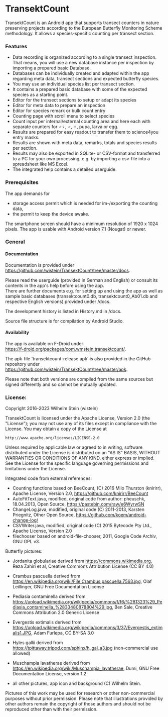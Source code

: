 # TransektCount

TransektCount is an Android app that supports transect counters in nature preserving projects according to the European Butterfly Monitoring Scheme methodology. 
It allows a species-specific counting per transect section. 

### Features

- Data recording is organized according to a single transect inspection. 
That means, you will use a new database instance per inspection by importing a prepared basic Database.
- Databases can be individually created and adapted within the app regarding meta data, transect sections and expected butterfly species.
- You may use an individual species list per transect section.
- It contains a prepared basic database with some of the expected species as a starting point.
- Editor for the transect sections to setup or adapt its species
- Editor for meta data to prepare an inspection
- Editor for species remark or bulk count entry
- Counting page with scroll menu to select species
- Count input per internal/external counting area and here each with separate counters for ♂♀, ♂, ♀, pupa, larva or egg.
- Results are prepared for easy readout to transfer them to science4you entry masks.
- Results are shown with meta data, remarks, totals and species results per section.
- Results may also be exported in SQLite- or CSV-format and transferred to a PC for your own processing, e.g. by importing a csv-file into a spreadsheet like MS Excel.
- The integrated help contains a detailed userguide.

### Prerequisites
The app demands for 
- storage access permit which is needed for im-/exporting the counting data, 
- the permit to keep the device awake.

The smartphone screen should have a minimum resolution of 1920 x 1024 pixels. 
The app is usable with Android version 7.1 (Nougat) or newer.

### General
#### Documentation
Documentation is provided under  
https://github.com/wistein/TransektCount/tree/master/docs.

Please read the userguide (provided in German and English) or consult its contents in the app's help 
before using the app.  
There are further documents e.g. for setting up and using the app as well as sample basic databases 
(transektcount0.db, transektcount0_Ab01.db and respective English versions) provided under /docs.

The development history is listed in History.md in /docs.

Source file structure is for compilation by Android Studio.

#### Availability
The app is available on F-Droid under  
https://f-droid.org/packages/com.wmstein.transektcount/.

The apk-file 'transektcount-release.apk' is also provided in the GitHub repository under  
https://github.com/wistein/TransektCount/tree/master/apk.

Please note that both versions are compiled from the same sources but signed differently and so cannot 
be mutually updated.

### License:

Copyright 2016-2023 Wilhelm Stein (wistein)

TransektCount is licensed under the Apache License, Version 2.0 (the "License");
you may not use any of its files except in compliance with the License.
You may obtain a copy of the License at

    http://www.apache.org/licenses/LICENSE-2.0

Unless required by applicable law or agreed to in writing, software
distributed under the License is distributed on an "AS IS" BASIS,
WITHOUT WARRANTIES OR CONDITIONS OF ANY KIND, either express or implied.
See the License for the specific language governing permissions and
limitations under the License.

Integrated code from external references:
- Counting functions based on BeeCount, (C) 2016 Milo Thurston (knirirr), 
  Apache License, Version 2.0, https://github.com/knirirr/BeeCount
- AutoFitText.java, modified, original code from author: pheuschk, 18.04.2013, 
  Open Source, https://pastebin.com/raw/e6WyrwSN
- ChangeLog.java, modified, original code (C) 2011-2013, Karsten Priegnitz, 
  Other Open Source, https://github.com/koem/android-change-log/
- CSVWriter.java, modified, original code (C) 2015 Bytecode Pty Ltd., 
  Apache License, Version 2.0
- filechooser based on android-file-chooser, 2011, Google Code Archiv, GNU GPL v3.

Butterfly pictures: 
- Jordanita globulariae derived from https://commons.wikimedia.org, Reza Zahiri et al, Creative Commons Attribution License (CC BY 4.0)
- Crambus pascuella derived from https://en.wikipedia.org/wiki/File:Crambus.pascuella.7563.jpg, Olaf Leillinger, GNU Free Documentation License
- Pediasia contaminella derived from https://upload.wikimedia.org/wikipedia/commons/f/f6/%281323%29_Pediasia_contaminella_%2833480878804%29.jpg, Ben Sale, Creative Commons Attribution 2.0 Generic License
- Evergestis extimalis derived from https://upload.wikimedia.org/wikipedia/commons/3/37/Evergestis_extimalis1.JPG, Adam Furlepa, CC BY-SA 3.0
- Hyles gallii derived from https://tpittaway.tripod.com/sphinx/h_gal_a3.jpg (non-commercial use allowed)
- Muschampia lavatherae derived from https://en.wikipedia.org/wiki/Muschampia_lavatherae, Dumi, GNU Free Documentation License, version 1.2

- all other pictures, app icon and background (C) Wilhelm Stein. 

Pictures of this work may be used for research or other non-commercial purposes without prior permission. Please note that illustrations provided by other authors remain the copyright of those authors and should not be reproduced other than with their permission.
